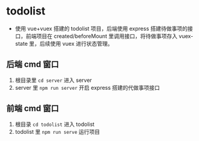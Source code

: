 # todolist

- 使用 vue+vuex 搭建的 todolist 项目，后端使用 express 搭建待做事项的接口，前端项目在 created/beforeMount 里调用接口，将待做事项存入 vuex-state 里，后续使用 vuex 进行状态管理。

## 后端 cmd 窗口

1. 根目录里 `cd server` 进入 server
2. server 里 `npm run server` 开启 express 搭建的代做事项接口

## 前端 cmd 窗口

1. 根目录 `cd todolist` 进入 todolist
2. todolist 里 `npm run serve` 运行项目
